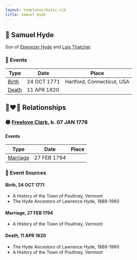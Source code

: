 ```yaml
---
layout: templates/basic.njk
title: Samuel Hyde
---
```

## 🔵 Samuel Hyde

Son of [Ebenezer Hyde](/people/1/14535025) and [Lois Thatcher](/people/9/92113144)

### 📆 Events

Type | Date | Place
------ | ------ | ------
[Birth](#event-c5876af9-4c9b-4d34-8149-5410931c86dd) | 24 OCT 1771 | Hartford, Connecticut, USA
[Death](#event-b107be1c-6474-4020-88ee-0a9639b522bf) | 11 APR 1820 |

## 👩‍❤️‍👨 Relationships

### 🟣 [Freelove Clark](/people/9/92731294), b. 07 JAN 1778

#### Events

Type | Date | Place
------ | ------ | ------
[Marriage](#event-7633988b-9ea9-441d-a0f3-40dcb71932e3) | 27 FEB 1794 |
### 📰 Event Sources

#### <a id="event-c5876af9-4c9b-4d34-8149-5410931c86dd"></a> Birth, 24 OCT 1771
* A History of the Town of Poultney, Vermont
* The Hyde Ancestors of Lawrence Hyde, 1888-1960

#### <a id="event-7633988b-9ea9-441d-a0f3-40dcb71932e3"></a> Marriage, 27 FEB 1794
* A History of the Town of Poultney, Vermont
#### <a id="event-b107be1c-6474-4020-88ee-0a9639b522bf"></a> Death, 11 APR 1820
* The Hyde Ancestors of Lawrence Hyde, 1888-1960
* A History of the Town of Poultney, Vermont
